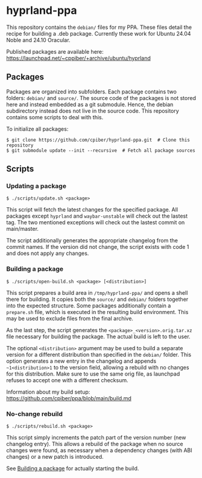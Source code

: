 # hyprland-ppa

This repository contains the `debian/` files for my PPA.
These files detail the recipe for building a .deb package.
Currently these work for Ubuntu 24.04 Noble and 24.10 Oracular.

Published packages are available here: https://launchpad.net/~cppiber/+archive/ubuntu/hyprland

## Packages

Packages are organized into subfolders.
Each package contains two folders: `debian/` and `source/`.
The source code of the packages is not stored here and instead embedded as a git submodule.
Hence, the debian subdirectory instead does not live in the source code.
This repository contains some scripts to deal with this.

To initialize all packages:

```console
$ git clone https://github.com/cpiber/hyprland-ppa.git  # Clone this repository
$ git submodule update --init --recursive  # Fetch all package sources
```

## Scripts

### Updating a package

```console
$ ./scripts/update.sh <package>
```

This script will fetch the latest changes for the specified package.
All packages except `hyprland` and `waybar-unstable` will check out the lastest tag.
The two mentioned exceptions will check out the lastest commit on main/master.

The script additionally generates the appropriate changelog from the commit names.
If the version did not change, the script exists with code 1 and does not apply any changes.

### Building a package

```console
$ ./scripts/open-build.sh <package> [<distribution>]
```

This script prepares a build area in `/tmp/hyprland-ppa/` and opens a shell there for building.
It copies both the `source/` and `debian/` folders together into the expected structure.
Some packages additionally contain a `prepare.sh` file, which is executed in the resulting build environment.
This may be used to exclude files from the final archive.

As the last step, the script generates the `<package>_<version>.orig.tar.xz` file necessary for building the package.
The actual build is left to the user.

The optional `<distribution>` argument may be used to build a separate version for a different distribution than specified in the `debian/` folder.
This option generates a new entry in the changelog and appends `~1<distribution>1` to the version field, allowing a rebuild with no changes for this distribution.
Make sure to use the same orig file, as launchpad refuses to accept one with a different checksum.

Information about my build setup: https://github.com/cpiber/ppa/blob/main/build.md

### No-change rebuild

```console
$ ./scripts/rebuild.sh <package>
```

This script simply increments the patch part of the version number (new changelog entry).
This allows a rebuild of the package when no source changes were found, as necessary when a dependency changes (with ABI changes) or a new patch is introduced.

See [Building a package](#building-a-package) for actually starting the build.
